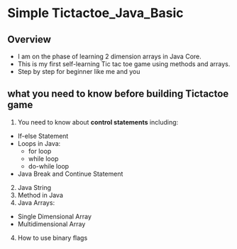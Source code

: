 # Simple Tictactoe_Java_Basic
## Overview
- I am on the phase of learning 2 dimension arrays in Java Core. 
- This is my first self-learning Tic tac toe game using methods and arrays.
- Step by step for beginner like me and you
## what you need to know before building Tictactoe game
1. You need to know about **control statements** including: 
- If-else Statement
- Loops in Java: 
  + for loop
  + while loop
  + do-while loop
- Java Break and Continue Statement  
2. Java String
3. Method in Java
4. Java Arrays:
- Single Dimensional Array
- Multidimensional Array
4. How to use binary flags 




